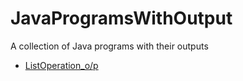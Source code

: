 # JavaProgramsWithOutput
A collection of Java programs with their outputs
- [ListOperation_o/p](./ListOperations_output.png)
